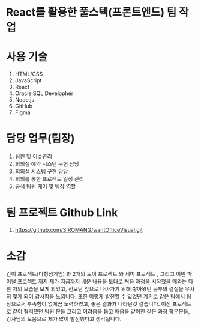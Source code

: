 # React를 활용한 풀스텍(프론트엔드) 팀 작업
# 사용 기술
  1. HTML/CSS
  2. JavaScript
  3. React
  4. Oracle SQL Developher
  5. Node.js
  6. GitHub
  7. Figma

# 담당 업무(팀장)
  1) 팀원 및 이슈관리
  2) 회의실 예약 시스템 구현 담당
  3) 회의실 시스템 구현 담당
  4) 회의를 통한 프로젝트 일정 관리
  5) 공석 팀원 케어 및 팀장 역할
  
# 팀 프로젝트 Github Link
  1) https://github.com/SIROMANG/wantOfficeVisual.git
  
# 소감
간이 프로젝트(다형성게임) 과 2개의 토이 프로젝트 와 세미 프로젝트 , 그리고 이번 파이널 프로젝트 까지 제가 지금까지 배운 내용을 토대로 처음 과정을 시작했을 때와는 다른 
저의 모습을 보게 되었고, 전보단 앞으로 나아가기 위해 쌓아왔던 공부의 결실을 무사히 맺게 되어 감사함을 느낍니다. 
또한 이렇게 발전할 수 있었던 계기로 같은 팀에서 팀장으로써 부족함이 없게끔 노력하였고, 좋은 결과가 나타난것 같습니다.
이전 프로젝트로 같이 협력했던 팀원 분들 그리고 어려움을 돕고 배움을 같이한 같은 과정 학우분들, 강사님의 도움으로 제가 많이 발전했다고 생각됩니다.
